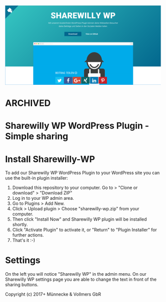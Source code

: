 ![Sharewilly Logo](https://github.com/sharewilly/sharewilly/blob/master/images/sharewilly-promotion.png)

# ARCHIVED

# Sharewilly WP WordPress Plugin - Simple sharing

# Install Sharewilly-WP

To add our Sharewilly WP WordPress Plugin to your WordPress site you can use the built-in plugin installer:

1. Download this repository to your computer. Go to > "Clone or download" > "Download ZIP"  
2. Log in to your WP admin area.
3. Go to Plugins > Add New. 
4. Click > Upload plugin > Choose "sharewilly-wp.zip" from your computer.
5. Then click "Install Now" and Sharewilly WP plugin will be installed shortly.
6. Click "Activate Plugin" to activate it, or "Return" to "Plugin Installer" for further actions.
7. That's it :-)

# Settings

On the left you will notice "Sharewilly WP" in the admin menu. On our Sharewilly WP settings page you are able to change the text in front of the sharing buttons.

Copyright (c) 2017+ Münnecke & Vollmers GbR
